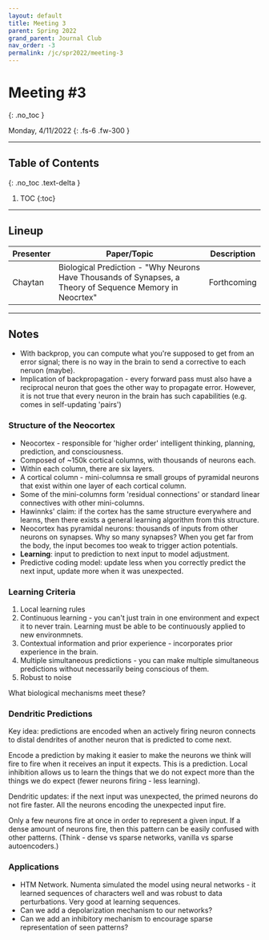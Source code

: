 ```yaml
---
layout: default
title: Meeting 3
parent: Spring 2022
grand_parent: Journal Club
nav_order: -3
permalink: /jc/spr2022/meeting-3
---
```


# Meeting #3
{: .no_toc }

Monday, 4/11/2022
{: .fs-6 .fw-300 }

---

## Table of Contents
{: .no_toc .text-delta }

1. TOC
{:toc}

---


## Lineup

| Presenter | Paper/Topic | Description |
| --- | --- | --- |
| Chaytan | Biological Prediction - "Why Neurons Have Thousands of Synapses, a Theory of Sequence Memory in Neocrtex" | Forthcoming |

---

## Notes
- With backprop, you can compute what you're supposed to get from an error signal; there is no way in the brain to send a corrective to each neruon (maybe).
- Implication of backpropagation - every forward pass must also have a reciprocal neuron that goes the other way to propagate error. However, it is not true that every neuron in the brain has such capabilities (e.g. comes in self-updating 'pairs')

### Structure of the Neocortex
- Neocortex - responsible for 'higher order' intelligent thinking, planning, prediction, and consciousness.
- Composed of ~150k cortical columns, with thousands of neurons each. 
- Within each column, there are six layers.
- A cortical column - mini-columnsa re small groups of pyramidal neurons that exist within one layer of each cortical column.
- Some of the mini-columns form 'residual connections' or standard linear connectives with other mini-columns.
- Hawinnks' claim: if the cortex has the same structure everywhere and learns, then there exists a general learning algorithm from this structure.
- Neocortex has pyramidal neurons: thousands of inputs from other neurons on synapses. Why so many synapses? When you get far from the body, the input becomes too weak to trigger action potentials. 
- **Learning**: input to prediction to next input to model adjustment.
- Predictive coding model: update less when you correctly predict the next input, update more when it was unexpected.

### Learning Criteria
1. Local learning rules
2. Continuous learning - you can't just train in one environment and expect it to never train. Learning must be able to be continuously applied to new environmnets.
3. Contextual information and prior experience - incorporates prior experience in the brain.
4. Multiple simultaneous predictions - you can make multiple simultaneous predictions without necessarily being conscious of them.
5. Robust to noise

What biological mechanisms meet these?

### Dendritic Predictions
Key idea: predictions are encoded when an actively firing neuron connects to distal dendrites of another neuron that is predicted to come next. 

Encode a prediction by making it easier to make the neurons we think will fire to fire when it receives an input it expects. This is a prediction. Local inhibition allows us to learn the things that we do not expect more than the things we do expect (fewer neurons firing - less learning).

Dendritic updates: if the next input was unexpected, the primed neurons do not fire faster. All the neurons encoding the unexpected input fire.

Only a few neurons fire at once in order to represent a given input. If a dense amount of neurons fire, then this pattern can be easily confused with other patterns. (Think - dense vs sparse networks, vanilla vs sparse autoencoders.)



### Applications
- HTM Network. Numenta simulated the model using neural networks - it learned sequences of characters well and was robust to data perturbations. Very good at learning sequences.
- Can we add a depolarization mechanism to our networks?
- Can we add an inhibitory mechanism to encourage sparse representation of seen patterns?














